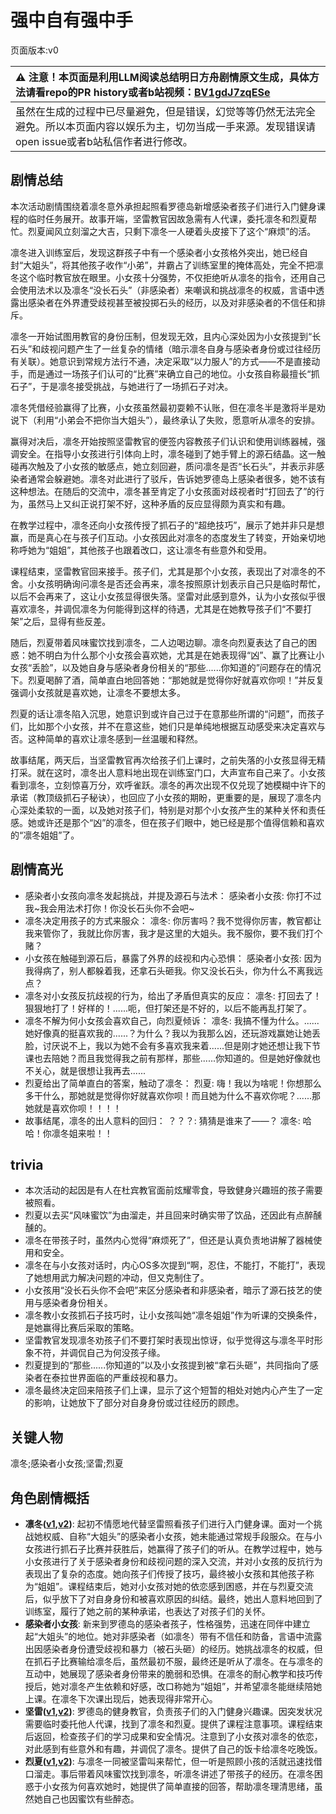 # 强中自有强中手
页面版本:v0
 

| :warning: 注意！本页面是利用LLM阅读总结明日方舟剧情原文生成，具体方法请看repo的PR history或者b站视频：[BV1gdJ7zqESe](https://www.bilibili.com/video/BV1gdJ7zqESe/)         |
|:----------------------------|
| 虽然在生成的过程中已尽量避免，但是错误，幻觉等等仍然无法完全避免。所以本页面内容以娱乐为主，切勿当成一手来源。发现错误请open issue或者b站私信作者进行修改。|



## 剧情总结
本次活动剧情围绕着凛冬意外承担起照看罗德岛新增感染者孩子们进行入门健身课程的临时任务展开。故事开端，坚雷教官因故急需有人代课，委托凛冬和烈夏帮忙。烈夏闻风立刻溜之大吉，只剩下凛冬一人硬着头皮接下了这个“麻烦”的活。

凛冬进入训练室后，发现这群孩子中有一个感染者小女孩格外突出，她已经自封“大姐头”，将其他孩子收作“小弟”，并霸占了训练室里的掩体高处，完全不把凛冬这个临时教官放在眼里。小女孩十分强势，不仅拒绝听从凛冬的指令，还用自己会使用法术以及凛冬“没长石头”（非感染者）来嘲讽和挑战凛冬的权威，言语中透露出感染者在外界遭受歧视甚至被投掷石头的经历，以及对非感染者的不信任和排斥。

凛冬一开始试图用教官的身份压制，但发现无效，且内心深处因为小女孩提到“长石头”和歧视问题产生了一丝复杂的情绪（暗示凛冬自身与感染者身份或过往经历有关联）。她意识到常规方法行不通，决定采取“以力服人”的方式——不是直接动手，而是通过一场孩子们认可的“比赛”来确立自己的地位。小女孩自称最擅长“抓石子”，于是凛冬接受挑战，与她进行了一场抓石子对决。

凛冬凭借经验赢得了比赛，小女孩虽然最初耍赖不认账，但在凛冬半是激将半是劝说下（利用“小弟会不把你当大姐头”），最终承认了失败，愿意听从凛冬的安排。

赢得对决后，凛冬开始按照坚雷教官的便签内容教孩子们认识和使用训练器械，强调安全。在指导小女孩进行引体向上时，凛冬碰到了她手臂上的源石结晶。这一触碰再次触及了小女孩的敏感点，她立刻回避，质问凛冬是否“长石头”，并表示非感染者通常会躲避她。凛冬对此进行了驳斥，告诉她罗德岛上感染者很多，她不该有这种想法。在随后的交流中，凛冬甚至肯定了小女孩面对歧视者时“打回去了”的行为，虽然马上又纠正说打架不好，这种矛盾的反应显得颇为真实和有趣。

在教学过程中，凛冬还向小女孩传授了抓石子的“超绝技巧”，展示了她并非只是想赢，而是真心在与孩子们互动。小女孩因此对凛冬的态度发生了转变，开始亲切地称呼她为“姐姐”，其他孩子也跟着改口，这让凛冬有些意外和受用。

课程结束，坚雷教官回来接手。孩子们，尤其是那个小女孩，表现出了对凛冬的不舍。小女孩明确询问凛冬是否还会再来，凛冬按照原计划表示自己只是临时帮忙，以后不会再来了，这让小女孩显得很失落。坚雷对此感到意外，认为小女孩似乎很喜欢凛冬，并调侃凛冬为何能得到这样的待遇，尤其是在她教导孩子们“不要打架”之后，显得有些反差。

随后，烈夏带着风味蜜饮找到凛冬，二人边喝边聊。凛冬向烈夏表达了自己的困惑：她不明白为什么那个小女孩会喜欢她，尤其是在她表现得“凶”、赢了比赛让小女孩“丢脸”，以及她自身与感染者身份相关的“那些......你知道的”问题存在的情况下。烈夏喝醉了酒，简单直白地回答她：“那她就是觉得你好就喜欢你呗！”并反复强调小女孩就是喜欢她，让凛冬不要想太多。

烈夏的话让凛冬陷入沉思，她意识到或许自己过于在意那些所谓的“问题”，而孩子们，比如那个小女孩，并不在意这些，她们只是单纯地根据互动感受来决定喜欢与否。这种简单的喜欢让凛冬感到一丝温暖和释然。

故事结尾，两天后，当坚雷教官再次给孩子们上课时，之前失落的小女孩显得无精打采。就在这时，凛冬出人意料地出现在训练室门口，大声宣布自己来了。小女孩看到凛冬，立刻惊喜万分，欢呼雀跃。凛冬的再次出现不仅兑现了她模糊中许下的承诺（教顶级抓石子秘诀），也回应了小女孩的期盼，更重要的是，展现了凛冬内心深处柔软的一面，以及她对孩子们，特别是对那个小女孩产生的某种关怀和责任感。她或许还是那个“凶”的凛冬，但在孩子们眼中，她已经是那个值得信赖和喜欢的“凛冬姐姐”了。
## 剧情高光
- 感染者小女孩向凛冬发起挑战，并提及源石与法术：
  感染者小女孩: 你打不过我~我会用法术打你！你没长石头你不会吧~
- 凛冬决定用孩子的方式来服众：
  凛冬: 你厉害吗？我不觉得你厉害，教官都让我来管你了，我就比你厉害，我才是这里的大姐头。我不服你，要不我们打个赌？
- 小女孩在触碰到源石后，暴露了外界的歧视和内心恐惧：
  感染者小女孩: 因为我得病了，别人都躲着我，还拿石头砸我。你又没长石头，你为什么不离我远点？
- 凛冬对小女孩反抗歧视的行为，给出了矛盾但真实的反应：
  凛冬: 打回去了！狠狠地打了！好样的！......呃，但打架还是不好的，以后不能再乱打架了。
- 凛冬不解为何小女孩会喜欢自己，向烈夏倾诉：
  凛冬: 我搞不懂为什么。......她好像真的挺喜欢我的......？为什么？我以为我那么凶，还玩游戏赢她让她丢脸，讨厌说不上，我以为她不会有多喜欢我来着......但是刚才她还想让我下节课也去陪她？而且我觉得我之前有那样，那些......你知道的。但是她好像就也不关心，就是很想让我再去......
- 烈夏给出了简单直白的答案，触动了凛冬：
  烈夏: 嗨！我以为啥呢！你想那么多干什么，那她就是觉得你好就喜欢你呗！而且她为什么不喜欢你呢？......那她就是喜欢你呗！！！！
- 故事结尾，凛冬的出人意料的回归：
  ？？？: 猜猜是谁来了——？
  凛冬: 哈哈！你凛冬姐来啦！！
## trivia
- 本次活动的起因是有人在杜宾教官面前炫耀零食，导致健身兴趣班的孩子需要被照看。
- 烈夏以去买“风味蜜饮”为由溜走，并且回来时确实带了饮品，还因此有点醉醺醺的。
- 凛冬在带孩子时，虽然内心觉得“麻烦死了”，但还是认真负责地讲解了器械使用和安全。
- 凛冬在与小女孩对话时，内心OS多次提到“啊，忍住，不能打，不能打”，表现了她想用武力解决问题的冲动，但又克制住了。
- 小女孩用“没长石头你不会吧”来区分感染者和非感染者，暗示了源石技艺的使用与感染者身份相关。
- 凛冬教小女孩抓石子技巧时，让小女孩叫她“凛冬姐姐”作为听课的交换条件，是她赢得比赛后采取的策略。
- 坚雷教官发现凛冬劝孩子们不要打架时表现出惊讶，似乎觉得这与凛冬平时形象不符，并调侃自己为何没孩子缘。
- 烈夏提到的“那些......你知道的”以及小女孩提到被“拿石头砸”，共同指向了感染者在泰拉世界面临的严重歧视和暴力。
- 凛冬最终决定回来陪孩子们上课，显示了这个短暂的相处对她内心产生了一定的影响，让她放下了部分对自身身份或过往经历的顾虑。
## 关键人物
凛冬;感染者小女孩;坚雷;烈夏
## 角色剧情概括
-   **凛冬([v1](../chars/char_115_headbr.md),[v2](../char_v3/char_115_headbr.md))**: 起初不情愿地代替坚雷照看孩子们进行入门健身课。面对一个挑战她权威、自称“大姐头”的感染者小女孩，她未能通过常规手段服众。在与小女孩进行抓石子比赛并获胜后，她赢得了孩子们的听从。在教学过程中，她与小女孩进行了关于感染者身份和歧视问题的深入交流，并对小女孩的反抗行为表现出了复杂的态度。她向孩子们传授了技巧，最终被小女孩和其他孩子称为“姐姐”。课程结束后，她对小女孩对她的依恋感到困惑，并在与烈夏交流后，似乎放下了对自身身份和被喜欢原因的纠结。最终，她出人意料地回到了训练室，履行了她之前的某种承诺，也表达了对孩子们的关怀。
-   **感染者小女孩**: 新来到罗德岛的感染者孩子，性格强势，迅速在同伴中建立起“大姐头”的地位。她对非感染者（如凛冬）带有不信任和防备，言语中流露出因感染者身份遭受歧视和暴力（被石头砸）的经历。她挑战凛冬的权威，但在抓石子比赛输给凛冬后，虽然最初不服，最终还是听从了凛冬。在与凛冬的互动中，她展现了感染者身份带来的脆弱和恐惧。在凛冬的耐心教学和技巧传授后，她对凛冬产生依赖和好感，改口称她为“姐姐”，并希望凛冬能继续陪她上课。在凛冬下次课出现后，她表现得非常开心。
-   **坚雷([v1](../chars/char_260_durnar.md),[v2](../char_v3/char_260_durnar.md))**: 罗德岛的健身教官，负责孩子们的入门健身兴趣课。因突发状况需要临时委托他人代课，找到了凛冬和烈夏。提供了课程注意事项。课程结束后返回，检查孩子们的学习成果和安全情况。注意到了小女孩对凛冬的依恋，对此感到有些意外和有趣，并调侃了凛冬。提供了自己的饭卡给凛冬吃晚饭。
-   **烈夏([v1](../chars/char_194_leto.md),[v2](../char_v3/char_194_leto.md))**: 与凛冬一同被坚雷叫来帮忙，但一听是照顾小孩的活就迅速找借口溜走。事后带着风味蜜饮找到凛冬，听凛冬讲述了带孩子的经历。在凛冬困惑于小女孩为何喜欢她时，她提供了简单直接的回答，帮助凛冬理清思绪，虽然她自己也因蜜饮有些醉态。